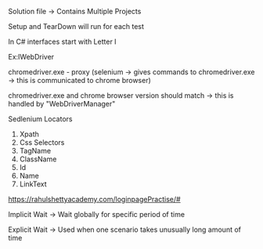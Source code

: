 Solution file -> Contains Multiple Projects

Setup and TearDown will run for each test

In C# interfaces start with Letter I 

Ex:IWebDriver

 chromedriver.exe - proxy (selenium -> gives commands to chromedriver.exe -> this is communicated to chrome browser)

chromedriver.exe and chrome browser version should match -> this is handled by "WebDriverManager"

Sedlenium Locators

1. Xpath
1. Css Selectors
1. TagName
1. ClassName
1. Id 
1. Name
1. LinkText

https://rahulshettyacademy.com/loginpagePractise/#

Implicit Wait -> Wait globally for specific period of time

Explicit Wait -> Used when one scenario takes unusually long amount of time 
  